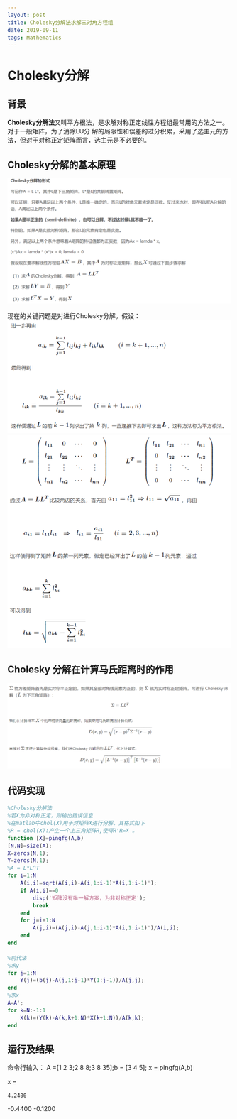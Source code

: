 ```yaml
---
layout: post
title: Cholesky分解法求解三对角方程组
date: 2019-09-11
tags: Mathematics
---
```


# Cholesky分解

## 背景
**Cholesky分解法**又叫平方根法，是求解对称正定线性方程组最常用的方法之一。对于一般矩阵，为了消除LU分
解的局限性和误差的过分积累，采用了选主元的方法，但对于对称正定矩阵而言，选主元是不必要的。


## Cholesky分解的基本原理

![img](/images/posts/matlab/18.png)

现在的关键问题是对进行Cholesky分解。假设：
![img](/images/posts/matlab/19.png)
![img](/images/posts/matlab/20.png)




## Cholesky 分解在计算马氏距离时的作用
![img](/images/posts/matlab/21.png)

## 代码实现

```matlab
%Cholesky分解法
%若X为非对称正定，则输出错误信息
%在matlab中chol(X)用于对矩阵X进行分解，其格式如下
%R = chol(X):产生一个上三角矩阵R,使得R'R=X 。
function [X]=pingfg(A,b)
[N,N]=size(A);
X=zeros(N,1);
Y=zeros(N,1);
%A = L*L^T
for i=1:N
    A(i,i)=sqrt(A(i,i)-A(i,1:i-1)*A(i,1:i-1)');
    if A(i,i)==0
        disp('矩阵没有唯一解方案，为非对称正定');
        break
    end
    for j=i+1:N
        A(j,i)=(A(j,i)-A(j,1:i-1)*A(i,1:i-1)')/A(i,i);
    end
end

%前代法
%求y
for j=1:N
    Y(j)=(b(j)-A(j,1:j-1)*Y(1:j-1))/A(j,j);
end
%求x
A=A';
for k=N:-1:1
    X(k)=(Y(k)-A(k,k+1:N)*X(k+1:N))/A(k,k);
end
```

## 运行及结果
命令行输入： A =[1     2     3;2     8     8;3     8    35];b = [3 4 5];
x = pingfg(A,b)


x =

    4.2400
   -0.4400
   -0.1200

